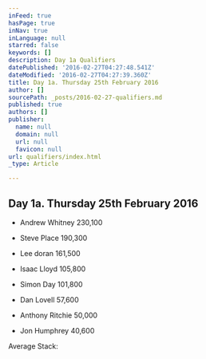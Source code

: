 ```yaml
---
inFeed: true
hasPage: true
inNav: true
inLanguage: null
starred: false
keywords: []
description: Day 1a Qualifiers
datePublished: '2016-02-27T04:27:48.541Z'
dateModified: '2016-02-27T04:27:39.360Z'
title: Day 1a. Thursday 25th February 2016
author: []
sourcePath: _posts/2016-02-27-qualifiers.md
published: true
authors: []
publisher:
  name: null
  domain: null
  url: null
  favicon: null
url: qualifiers/index.html
_type: Article

---
```

## Day 1a. Thursday 25th February 2016

* Andrew Whitney 230,100

* Steve Place 190,300

* Lee doran 161,500

* Isaac Lloyd 105,800

* Simon Day 101,800

* Dan Lovell 57,600

* Anthony Ritchie 50,000

* Jon Humphrey 40,600

Average Stack: